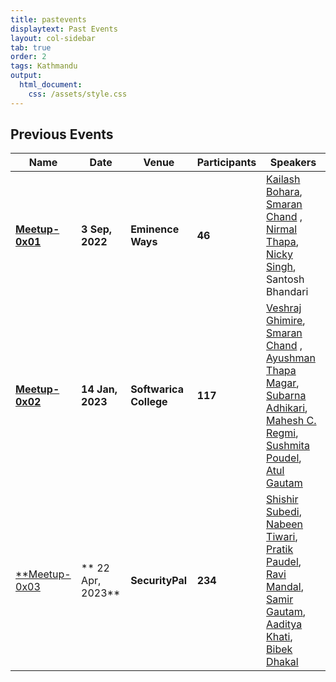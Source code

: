 ```yaml
---
title: pastevents
displaytext: Past Events
layout: col-sidebar
tab: true
order: 2
tags: Kathmandu
output:
  html_document:
    css: /assets/style.css
---
```


## Previous Events

| Name | Date | Venue | Participants | Speakers |
| ---- | ---- | -------- | ---------- |------ |
| [**Meetup-0x01**](https://www.facebook.com/owasp.kathmandu/photos/pcb.121095887357875/121092737358190/)  | **3 Sep, 2022** | **Eminence Ways** | **46**| [Kailash Bohara](https://github.com/OWASP/www-chapter-kathmandu/blob/main/assets/slides/Meetup-0x01/Kailash%20Bohara%20-%20Present%20and%20future%20of%20infosec%20in%20Nepal.pdf),   [Smaran Chand](https://github.com/OWASP/www-chapter-kathmandu/blob/main/assets/slides/Meetup-0x01/Smaran_Chand_ATO_By_Chaining_Multiple_Vulnerabilities.pptx)  , [Nirmal Thapa](https://github.com/OWASP/www-chapter-kathmandu/blob/main/assets/slides/Meetup-0x01/Nirmal_Thapa_Recon_Like_A_Pro.pptx), [Nicky Singh](https://github.com/OWASP/www-chapter-kathmandu/blob/main/assets/slides/Meetup-0x01/Nicky%20Singh%20-Tools%20For%20Web%20Security%20Testing.pptx), Santosh Bhandari |
[**Meetup-0x02**](https://www.facebook.com/owasp.kathmandu/photos/pcb.121095887357875/121092737358190/)  | **14 Jan, 2023** | **Softwarica College** | **117**| [Veshraj Ghimire](https://github.com/OWASP/www-chapter-kathmandu/blob/main/assets/slides/Meetup-0x02/In%20Depth%20overview%20of%20Improper%20Access%20Control.pdf),   [Smaran Chand](https://github.com/OWASP/www-chapter-kathmandu/blob/main/assets/slides/Meetup-0x02/Nucci_Smaran_Chand.pdf)  , [Ayushman Thapa Magar](https://github.com/OWASP/www-chapter-kathmandu/blob/main/assets/slides/Meetup-0x02/Web3%20Security%20-%20Ayushman.pdf), [Subarna Adhikari](https://github.com/OWASP/www-chapter-kathmandu/blob/main/assets/slides/Meetup-0x02/AI_cybersecurity_Subarana_Adhikari.pdf), [Mahesh C. Regmi](https://github.com/OWASP/www-chapter-kathmandu/blob/main/assets/slides/Meetup-0x02/Securing%20Infrastructure%20in%20AWS%20-%20Mahesh%20Regmi.pdf), [Sushmita Poudel](https://github.com/OWASP/www-chapter-kathmandu/blob/main/assets/slides/Meetup-0x02/CSP%20-%20Sushmita%20Poudel.pdf), [Atul Gautam](https://github.com/OWASP/www-chapter-kathmandu/blob/main/assets/slides/Meetup-0x02/Reversing%20N-days%20%2C%20A%20Primer%20-%20Atul%20Gautam.pdf)|
[**Meetup-0x03](https://www.facebook.com/photo/?fbid=194205696715728) | ** 22 Apr, 2023** | **SecurityPal** | **234** | [Shishir Subedi](), [Nabeen Tiwari](), [Pratik Paudel](), [Ravi Mandal](), [Samir Gautam](), [Aaditya Khati](), [Bibek Dhakal]() |
